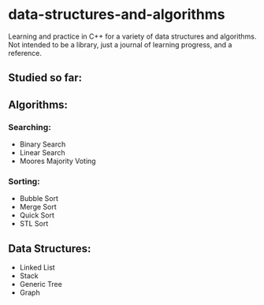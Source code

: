 # data-structures-and-algorithms
Learning and practice in C++ for a variety of data structures and algorithms. Not intended to be a library, just a journal of learning progress, and a reference.

## Studied so far:

## Algorithms:
### Searching:
* Binary Search
* Linear Search
* Moores Majority Voting

### Sorting:
* Bubble Sort
* Merge Sort
* Quick Sort
* STL Sort

## Data Structures:
* Linked List
* Stack
* Generic Tree
* Graph
